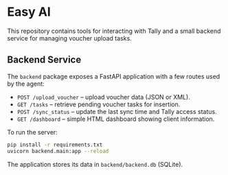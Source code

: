 # Easy AI

This repository contains tools for interacting with Tally and a small backend service for managing voucher upload tasks.

## Backend Service

The `backend` package exposes a FastAPI application with a few routes used by the agent:

- `POST /upload_voucher` – upload voucher data (JSON or XML).
- `GET /tasks` – retrieve pending voucher tasks for insertion.
- `POST /sync_status` – update the last sync time and Tally access status.
- `GET /dashboard` – simple HTML dashboard showing client information.

To run the server:

```bash
pip install -r requirements.txt
uvicorn backend.main:app --reload
```

The application stores its data in `backend/backend.db` (SQLite).
